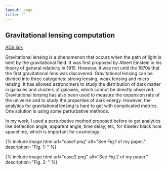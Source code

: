 ```yaml
---
layout: page
title: ""
---
```


## Gravitational lensing computation

[ADS link](https://ui.adsabs.harvard.edu/abs/2022CQGra..39s5013L/abstract)

Gravitational lensing is a phenomenon that occurs when the path of light is bent by the gravitational field. It was first proposed by Albert Einstein in his theory of general relativity in 1915. However, it was not until the 1970s that the first gravitational lens was discovered. Gravitational lensing can be divided into three categories: strong lensing, weak lensing and micro lensing. It has allowed astronomers to study the distribution of dark matter in galaxies and clusters of galaxies, which cannot be directly observed. Gravitational lensing has also been used to measure the expansion rate of the universe and to study the properties of dark energy. However, the analytics for gravitational lensing is hard to get with complicated metrics. One solution is using some perturbative methods.

In my work, I used a perturbative method proposed before to get analytics like deflection angle, apparent angle, time delay, etc, for Kiselev black hole spacetime, which is important for cosmology.

{% include image.html url="case1.png" alt="See Fig.1 of my paper." description="Fig. 1: " %}

{% include image.html url="case2.png" alt="See Fig.2 of my paper." description="Fig. 2:  " %}
